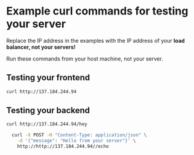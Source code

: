 # Example curl commands for testing your server

Replace the IP address in the examples with the IP address of your **load balancer, not your servers!**

Run these commands from your host machine, not your server.

## Testing your frontend

```bash
curl http://137.184.244.94
```

## Testing your backend

```bash
curl http://137.184.244.94/hey
```

```bash
  curl -X POST -H "Content-Type: application/json" \
    -d '{"message": "Hello from your server"}' \
    http://http://137.184.244.94//echo
```
